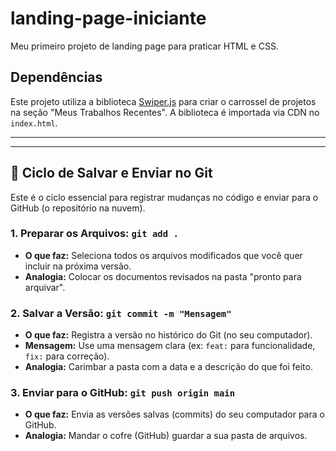 # landing-page-iniciante
Meu primeiro projeto de landing page para praticar HTML e CSS.

## Dependências

Este projeto utiliza a biblioteca [Swiper.js](https://swiperjs.com/) para criar o carrossel de projetos na seção "Meus Trabalhos Recentes". A biblioteca é importada via CDN no `index.html`.

---

---

## 💾 Ciclo de Salvar e Enviar no Git

Este é o ciclo essencial para registrar mudanças no código e enviar para o GitHub (o repositório na nuvem).

### 1. Preparar os Arquivos: `git add .`
* **O que faz:** Seleciona todos os arquivos modificados que você quer incluir na próxima versão.
* **Analogia:** Colocar os documentos revisados na pasta "pronto para arquivar".

### 2. Salvar a Versão: `git commit -m "Mensagem"`
* **O que faz:** Registra a versão no histórico do Git (no seu computador).
* **Mensagem:** Use uma mensagem clara (ex: `feat:` para funcionalidade, `fix:` para correção).
* **Analogia:** Carimbar a pasta com a data e a descrição do que foi feito.

### 3. Enviar para o GitHub: `git push origin main`
* **O que faz:** Envia as versões salvas (commits) do seu computador para o GitHub.
* **Analogia:** Mandar o cofre (GitHub) guardar a sua pasta de arquivos.